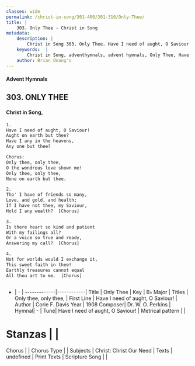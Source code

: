 ```yaml
---
classes: wide
permalink: /christ-in-song/301-400/301-310/Only-Thee/
title: |
    303. Only Thee - Christ in Song
metadata:
    description: |
        Christ in Song 303. Only Thee. Have I need of aught, O Saviour! Aught on earth but thee? Have I any in the heavens, Any one but thee? Chorus: Only thee, only thee, O the wondrous love shown me! Only thee, only thee, None on earth but thee.
    keywords:  |
        Christ in Song, adventhymnals, advent hymnals, Only Thee, Have I need of aught, O Saviour!. Only thee, only thee,
    author: Brian Onang'o
---
```


#### Advent Hymnals
## 303. ONLY THEE
####  Christ in Song,

```txt
1.
Have I need of aught, O Saviour!
Aught on earth but thee?
Have I any in the heavens,
Any one but thee?

Chorus:
Only thee, only thee,
O the wondrous love shown me!
Only thee, only thee,
None on earth but thee.

2.
Tho' I have of friends so many,
Love, and gold, and health;
If I have not thee, my Saviour,
Hold I any wealth?  [Chorus]

3.
Is there heart so kind and patient
With my failings all?
Or a voice so true and ready,
Answering my call?  [Chorus]

4.
Not for worlds would I exchange it,
This sweet faith in thee!
Earthly treasures cannot equal
All thou art to me.  [Chorus]



```

- |   -  |
-------------|------------|
Title | Only Thee |
Key | B♭ Major |
Titles | Only thee, only thee, |
First Line | Have I need of aught, O Saviour! |
Author | Corie F. Davis
Year | 1908
Composer| Dr. W. O. Perkins |
Hymnal|  - |
Tune| Have I need of aught, O Saviour! |
Metrical pattern | |
# Stanzas |  |
Chorus |  |
Chorus Type |  |
Subjects | Christ: Christ Our Need |
Texts | undefined |
Print Texts | 
Scripture Song |  |
    
